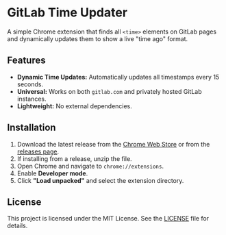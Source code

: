 # GitLab Time Updater

A simple Chrome extension that finds all `<time>` elements on GitLab pages and dynamically updates them to show a live "time ago" format.

## Features

- **Dynamic Time Updates:** Automatically updates all timestamps every 15 seconds.
- **Universal:** Works on both `gitlab.com` and privately hosted GitLab instances.
- **Lightweight:** No external dependencies.

## Installation

1.  Download the latest release from the [Chrome Web Store](https://chrome.google.com/webstore) or from the [releases page](https://github.com/your-username/your-repo/releases).
2.  If installing from a release, unzip the file.
3.  Open Chrome and navigate to `chrome://extensions`.
4.  Enable **Developer mode**.
5.  Click **"Load unpacked"** and select the extension directory.

## License

This project is licensed under the MIT License. See the [LICENSE](LICENSE) file for details.
